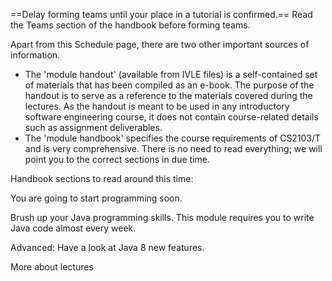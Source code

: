 <Panel header="[CS2103 students only] Forming teams" expandable>

==Delay forming teams until your place in a tutorial is confirmed.== Read the Teams section of the handbook before forming teams.

</Panel>
<Panel header="Have a look at the 'module handbook'" expandable>

Apart from this Schedule page, there are two other important sources of information.
* The 'module handout' (available from IVLE files) is a self-contained set of materials that has been compiled as an e-book. The purpose of the handout is to serve as a reference to the materials covered during the lectures. As the handout is meant to be used in any introductory software engineering course, it does not contain course-related details such as assignment deliverables.
* The 'module handbook' specifies the course requirements of CS2103/T and is very comprehensive. There is no need to read everything; we will point you to the correct sections in due time.

Handbook sections to read around this time:    

<tabs>

<tab header="General" class="book">

  <include src="../handbook-md/preliminaries.md" name="Preliminaries" dynamic />
  <include src="../handbook-md/textBooks.md" name="Text Books" dynamic />
  <include src="../handbook-md/programming-languages.md" name="Programming Language" dynamic />
  <include src="../handbook-md/appendixA-principles.md" name="Module Principles" dynamic />

</tab>

<tab header="Project" class="book">

  <include src="../handbook-md/project-product.md" name="The Product" dynamic />
  <include src="../handbook-md/project-scope.md" name="Project Scope" dynamic />
  <include src="../handbook-md/project-constraints.md" name="Project Constraints" dynamic />

</tab>

<tab header="FAQ" class="book">

  <include src="../handbook-md/appendixC-faq.md#handbook-faq-highWorkload" name="Why the workload is so high?" dynamic />
  <include src="../handbook-md/appendixC-faq.md#handbook-faq-beanCounting" name="Why so much bean counting?" dynamic />
  <include src="../handbook-md/appendixC-faq.md#handbook-faq-separateWebsite" name="Why you force me to visit a separate website instead of using IVLE?" dynamic />

</tab>

</tabs>

</Panel>
<Panel header="Brush up your Java" expandable>

You are going to start programming soon.

Brush up your Java programming skills. This module requires you to write Java code almost every week.

Advanced: Have a look at Java 8 new features.

</Panel>

<Panel header="Attend Lecture 1 ==(compulsory)==" expandable>

More about lectures

</Panel>
